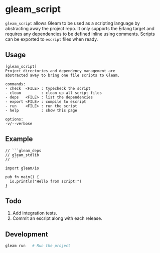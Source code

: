 # gleam_script

`gleam_script` allows Gleam to be used as a scripting language by abstracting away the project repo. It only supports the Erlang target and requires any dependencies to be defined inline using comments. Scripts can be exported to `escript` files when ready.

## Usage

```
[gleam_script]
Project directories and dependency management are
abstracted away to bring one file scripts to Gleam.

commands:
- check  <FILE> : typecheck the script
- clean         : clean up all script files
- deps   <FILE> : list the dependencies
- export <FILE> : compile to escript
- run    <FILE> : run the script
- help          : show this page

options:
-v/--verbose
```

## Example

````gleam
// ```gleam_deps
// gleam_stdlib
// ```

import gleam/io

pub fn main() {
  io.println("Hello from script!")
}
`````

## Todo
1. Add integration tests.
2. Commit an escript along with each release.

## Development

```sh
gleam run   # Run the project
```
